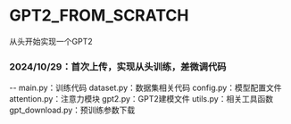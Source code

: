 # GPT2_FROM_SCRATCH
从头开始实现一个GPT2

### 2024/10/29：首次上传，实现从头训练，差微调代码
-- main.py：训练代码
dataset.py：数据集相关代码
config.py：模型配置文件
attention.py：注意力模块
gpt2.py：GPT2建模文件
utils.py：相关工具函数
gpt_download.py：预训练参数下载
